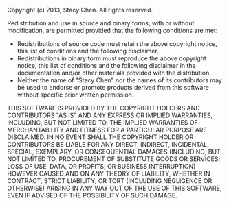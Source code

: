 Copyright (c) 2013, Stacy Chen. 
All rights reserved.

Redistribution and use in source and binary forms, with or without modification, 
are permitted provided that the following conditions are met:

* Redistributions of source code must retain the above copyright notice, 
this list of conditions and the following disclaimer.
* Redistributions in binary form must reproduce the above copyright notice, 
this list of conditions and the following disclaimer in the documentation 
and/or other materials provided with the distribution.
* Neither the name of "Stacy Chen" nor the names of its contributors may be used to 
endorse or promote products derived from this software without specific prior written permission.

THIS SOFTWARE IS PROVIDED BY THE COPYRIGHT HOLDERS AND CONTRIBUTORS "AS IS" AND ANY EXPRESS 
OR IMPLIED WARRANTIES, INCLUDING, BUT NOT LIMITED TO, THE IMPLIED WARRANTIES OF MERCHANTABILITY 
AND FITNESS FOR A PARTICULAR PURPOSE ARE DISCLAIMED. IN NO EVENT SHALL THE COPYRIGHT HOLDER OR 
CONTRIBUTORS BE LIABLE FOR ANY DIRECT, INDIRECT, INCIDENTAL, SPECIAL, EXEMPLARY, OR CONSEQUENTIAL 
DAMAGES (INCLUDING, BUT NOT LIMITED TO, PROCUREMENT OF SUBSTITUTE GOODS OR SERVICES; LOSS OF USE, 
DATA, OR PROFITS; OR BUSINESS INTERRUPTION) HOWEVER CAUSED AND ON ANY THEORY OF LIABILITY, WHETHER 
IN CONTRACT, STRICT LIABILITY, OR TORT (INCLUDING NEGLIGENCE OR OTHERWISE) ARISING IN ANY WAY OUT OF 
THE USE OF THIS SOFTWARE, EVEN IF ADVISED OF THE POSSIBILITY OF SUCH DAMAGE.
